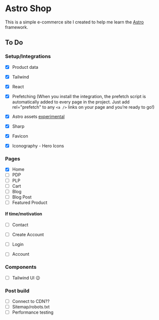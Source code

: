 # Astro Shop

This is a simple e-commerce site I created to help me learn the [Astro](https://astro.build) framework.

## To Do

### Setup/Integrations

- [x] Product data
- [x] Tailwind
- [x] React
- [x] Prefetching (When you install the integration, the prefetch script is automatically added to every page in the project. Just add rel="prefetch" to any `<a />` links on your page and you’re ready to go!)
- [x] Astro assets [experimental](https://docs.astro.build/en/guides/assets/)
- [x] Sharp
- [x] Favicon
- [x] Iconography - Hero Icons


### Pages

- [x] Home
- [ ] PDP
- [ ] PLP
- [ ] Cart
- [ ] Blog
- [ ] Blog Post
- [ ] Featured Product

#### If time/motivation

- [ ] Contact
- [ ] Create Account
- [ ] Login
- [ ] Account


### Components

- [ ] Tailwind UI 😉

### Post build

- [ ] Connect to CDN??
- [ ] Sitemap/robots.txt
- [ ] Performance testing
